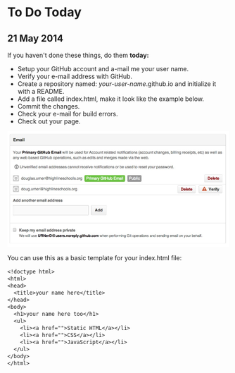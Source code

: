 # To Do Today

## 21 May 2014

If you haven't done these things, do them __today:__

* Setup your GitHub account and a-mail me your user name.
* Verify your e-mail address with GitHub.
* Create a repository named: _your-user-name_.github.io and initialize it with a README.
* Add a file called index.html, make it look like the example below.
* Commit the changes.
* Check your e-mail for build errors.
* Check out your page.

![foo](github-verify.jpg)

You can use this as a basic template for your index.html file:

```
<!doctype html>
<html>
<head>
  <title>your name here</title>
</head>
<body>
  <h1>your name here too</h1>
  <ul>
    <li><a href="">Static HTML</a></li>
    <li><a href="">CSS</a></li>
    <li><a href="">JavaScript</a></li>
  </ul>
</body>
</html>
